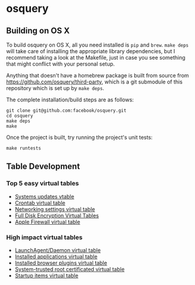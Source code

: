 osquery
=======

## Building on OS X

To build osquery on OS X, all you need installed is `pip` and `brew`.
`make deps` will take care of installing the appropriate library
dependencies, but I recommend taking a look at the Makefile, just in case
you see something that might conflict with your personal setup.

Anything that doesn't have a homebrew package is built from source from
https://github.com/osquery/third-party, which is a git submodule of this
repository which is set up by `make deps`.

The complete installation/build steps are as follows:

```
git clone git@github.com:facebook/osquery.git
cd osquery
make deps
make
```

Once the project is built, try running the project's unit tests:

```
make runtests
```

## Table Development

### Top 5 easy virtual tables

- [Systems updates vtable](https://github.com/facebook/osquery/issues/29)
- [Crontab virtual table](https://github.com/facebook/osquery/issues/19)
- [Networking settings virtual table](https://github.com/facebook/osquery/issues/10)
- [Full Disk Encryption Virtual Tables](https://github.com/facebook/osquery/issues/15)
- [Apple Firewall virtual table](https://github.com/facebook/osquery/issues/5)

### High impact virtual tables
- [LaunchAgent/Daemon virtual table](https://github.com/facebook/osquery/issues/3)
- [Installed applications virtual table](https://github.com/facebook/osquery/issues/23)
- [Installed browser plugins virtual table](https://github.com/facebook/osquery/issues/24)
- [System-trusted root certificated virtual table](https://github.com/facebook/osquery/issues/8)
- [Startup items virtual table](https://github.com/facebook/osquery/issues/6)

